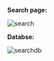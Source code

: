 **Search page:**

![search](https://user-images.githubusercontent.com/47208117/58329723-0a34d580-7e57-11e9-802a-05c60d3b5590.png)


**Databse:** 

![searchdb](https://user-images.githubusercontent.com/47208117/58329725-0acd6c00-7e57-11e9-9951-7ead8d0482ec.png)
